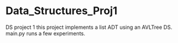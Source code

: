 # Data_Structures_Proj1
DS project 1
this project implements a list ADT using an AVLTree DS.
main.py runs a few experiments.
